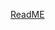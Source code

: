 [ReadME](https://raw.githubusercontent.com/mendixlabs/app-services-components/main/packages/web-widgets/drag-and-drop-widget/Example_2.md ':include')

